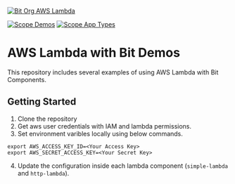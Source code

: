 [![Bit Org AWS Lambda](https://img.shields.io/badge/Bit-@aws--lambda-2C00C3)](https://bit.cloud/aws-lambda)

[![Scope Demos](https://img.shields.io/badge/Scope-Demos_(2)-820596)](https://bit.cloud/aws-lambda/demos)
[![Scope App Types](https://img.shields.io/badge/Scope-App_Types_(1)-820596)](https://bit.cloud/aws-lambda/app-types)

# AWS Lambda with Bit Demos

This repository includes several examples of using AWS Lambda with Bit Components.

## Getting Started

1. Clone the repository
2. Get aws user credentials with IAM and lambda permissions.
3. Set environment varibles locally using below commands.
```
export AWS_ACCESS_KEY_ID=<Your Access Key>
export AWS_SECRET_ACCESS_KEY=<Your Secret Key>
```
4. Update the configuration inside each lambda component (`simple-lambda` and `http-lambda`).
